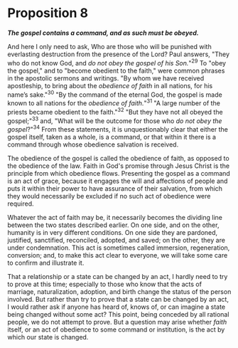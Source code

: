 # Proposition 8

***The gospel contains a command, and as such must be obeyed.***

And here I only need to ask, Who are those who will be punished with everlasting destruction from the presence of the Lord? Paul answers, "They who do not know God, and *do not obey the gospel of his Son.*"<sup>29</sup> To "obey the gospel," and to "become obedient to the faith," were common phrases in the apostolic sermons and writings. "By whom we have received apostleship, to bring about the *obedience of faith* in all nations, for his name’s sake."<sup>30</sup> "By the command of the eternal God, the gospel is made known to all nations for the *obedience of faith.*"<sup>31</sup> "A large number of the priests became obedient to the faith."<sup>32</sup> "But they have not all obeyed the gospel;"<sup>33</sup> and, "What will be the outcome for those who *do not obey the gospel*?"<sup>34</sup> From these statements, it is unquestionably clear that either the gospel itself, taken as a whole, is a command, or that within it there is a command through whose obedience salvation is received.

The obedience of the gospel is called the obedience of faith, as opposed to the obedience of the law. Faith in God's promise through Jesus Christ is the principle from which obedience flows. Presenting the gospel as a command is an act of grace, because it engages the will and affections of people and puts it within their power to have assurance of their salvation, from which they would necessarily be excluded if no such act of obedience were required.

Whatever the act of faith may be, it necessarily becomes the dividing line between the two states described earlier. On one side, and on the other, humanity is in very different conditions. On one side they are pardoned, justified, sanctified, reconciled, adopted, and saved; on the other, they are under condemnation. This act is sometimes called immersion, regeneration, conversion; and, to make this act clear to everyone, we will take some care to confirm and illustrate it.

That a relationship or a state can be changed by an act, I hardly need to try to prove at this time; especially to those who know that the acts of marriage, naturalization, adoption, and birth change the status of the person involved. But rather than try to prove that a state can be changed by an act, I would rather ask if anyone has heard of, knows of, or can imagine a state being changed without some act? This point, being conceded by all rational people, we do not attempt to prove. But a question may arise whether *faith* itself, or an act of obedience to some command or institution, is the act by which our state is changed.
